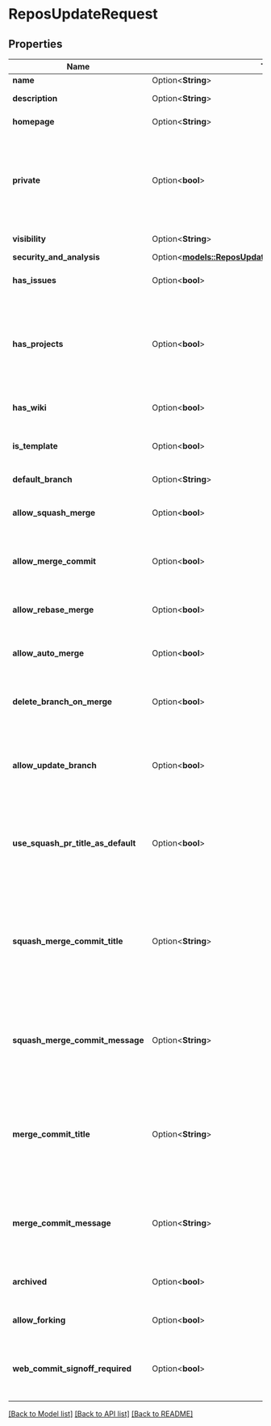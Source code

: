 # ReposUpdateRequest

## Properties

Name | Type | Description | Notes
------------ | ------------- | ------------- | -------------
**name** | Option<**String**> | The name of the repository. | [optional]
**description** | Option<**String**> | A short description of the repository. | [optional]
**homepage** | Option<**String**> | A URL with more information about the repository. | [optional]
**private** | Option<**bool**> | Either `true` to make the repository private or `false` to make it public. Default: `false`.   **Note**: You will get a `422` error if the organization restricts [changing repository visibility](https://docs.github.com/articles/repository-permission-levels-for-an-organization#changing-the-visibility-of-repositories) to organization owners and a non-owner tries to change the value of private. | [optional][default to false]
**visibility** | Option<**String**> | The visibility of the repository. | [optional]
**security_and_analysis** | Option<[**models::ReposUpdateRequestSecurityAndAnalysis**](repos_update_request_security_and_analysis.md)> |  | [optional]
**has_issues** | Option<**bool**> | Either `true` to enable issues for this repository or `false` to disable them. | [optional][default to true]
**has_projects** | Option<**bool**> | Either `true` to enable projects for this repository or `false` to disable them. **Note:** If you're creating a repository in an organization that has disabled repository projects, the default is `false`, and if you pass `true`, the API returns an error. | [optional][default to true]
**has_wiki** | Option<**bool**> | Either `true` to enable the wiki for this repository or `false` to disable it. | [optional][default to true]
**is_template** | Option<**bool**> | Either `true` to make this repo available as a template repository or `false` to prevent it. | [optional][default to false]
**default_branch** | Option<**String**> | Updates the default branch for this repository. | [optional]
**allow_squash_merge** | Option<**bool**> | Either `true` to allow squash-merging pull requests, or `false` to prevent squash-merging. | [optional][default to true]
**allow_merge_commit** | Option<**bool**> | Either `true` to allow merging pull requests with a merge commit, or `false` to prevent merging pull requests with merge commits. | [optional][default to true]
**allow_rebase_merge** | Option<**bool**> | Either `true` to allow rebase-merging pull requests, or `false` to prevent rebase-merging. | [optional][default to true]
**allow_auto_merge** | Option<**bool**> | Either `true` to allow auto-merge on pull requests, or `false` to disallow auto-merge. | [optional][default to false]
**delete_branch_on_merge** | Option<**bool**> | Either `true` to allow automatically deleting head branches when pull requests are merged, or `false` to prevent automatic deletion. | [optional][default to false]
**allow_update_branch** | Option<**bool**> | Either `true` to always allow a pull request head branch that is behind its base branch to be updated even if it is not required to be up to date before merging, or false otherwise. | [optional][default to false]
**use_squash_pr_title_as_default** | Option<**bool**> | Either `true` to allow squash-merge commits to use pull request title, or `false` to use commit message. **This property is closing down. Please use `squash_merge_commit_title` instead. | [optional][default to false]
**squash_merge_commit_title** | Option<**String**> | Required when using `squash_merge_commit_message`.  The default value for a squash merge commit title:  - `PR_TITLE` - default to the pull request's title. - `COMMIT_OR_PR_TITLE` - default to the commit's title (if only one commit) or the pull request's title (when more than one commit). | [optional]
**squash_merge_commit_message** | Option<**String**> | The default value for a squash merge commit message:  - `PR_BODY` - default to the pull request's body. - `COMMIT_MESSAGES` - default to the branch's commit messages. - `BLANK` - default to a blank commit message. | [optional]
**merge_commit_title** | Option<**String**> | Required when using `merge_commit_message`.  The default value for a merge commit title.  - `PR_TITLE` - default to the pull request's title. - `MERGE_MESSAGE` - default to the classic title for a merge message (e.g., Merge pull request #123 from branch-name). | [optional]
**merge_commit_message** | Option<**String**> | The default value for a merge commit message.  - `PR_TITLE` - default to the pull request's title. - `PR_BODY` - default to the pull request's body. - `BLANK` - default to a blank commit message. | [optional]
**archived** | Option<**bool**> | Whether to archive this repository. `false` will unarchive a previously archived repository. | [optional][default to false]
**allow_forking** | Option<**bool**> | Either `true` to allow private forks, or `false` to prevent private forks. | [optional][default to false]
**web_commit_signoff_required** | Option<**bool**> | Either `true` to require contributors to sign off on web-based commits, or `false` to not require contributors to sign off on web-based commits. | [optional][default to false]

[[Back to Model list]](../README.md#documentation-for-models) [[Back to API list]](../README.md#documentation-for-api-endpoints) [[Back to README]](../README.md)


